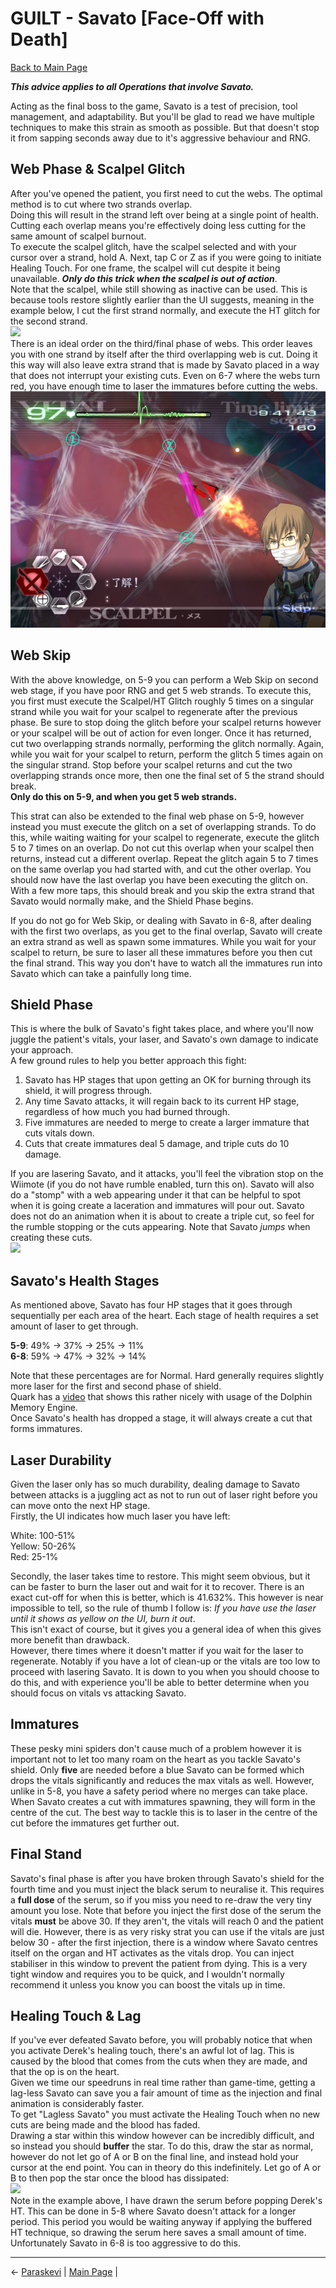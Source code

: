 
# GUILT - Savato [Face-Off with Death]

[Back to Main Page](../index.md)

***This advice applies to all Operations that involve Savato.*** <br>

Acting as the final boss to the game, Savato is a test of precision, tool management, and adaptability. But you'll be glad to read we have multiple techniques to make this strain as smooth as possible. But that doesn't stop it from sapping seconds away due to it's aggressive behaviour and RNG. <br>

## Web Phase & Scalpel Glitch

After you've opened the patient, you first need to cut the webs. The optimal method is to cut where two strands overlap. <br>
Doing this will result in the strand left over being at a single point of health. <br>
Cutting each overlap means you're effectively doing less cutting for the same amount of scalpel burnout. <br>
To execute the scalpel glitch, have the scalpel selected and with your cursor over a strand, hold A. Next, tap C or Z as if you were going to initiate Healing Touch. For one frame, the scalpel will cut despite it being unavailable. ***Only do this trick when the scalpel is out of action***. <br>
Note that the scalpel, while still showing as inactive can be used. This is because tools restore slightly earlier than the UI suggests, meaning in the example below, I cut the first strand normally, and execute the HT glitch for the second strand. <br>
![](./img/savato_scalpelGlitch.gif) <br>
There is an ideal order on the third/final phase of webs. This order leaves you with one strand by itself after the third overlapping web is cut. Doing it this way will also leave extra strand that is made by Savato placed in a way that does not interrupt your existing cuts. Even on 6-7 where the webs turn red, you have enough time to laser the immatures before cutting the webs. <br>
![](./img/savato_finalWebs.png) <br>

## Web Skip

With the above knowledge, on 5-9 you can perform a Web Skip on second web stage, if you have poor RNG and get 5 web strands. To execute this, you first must execute the Scalpel/HT Glitch roughly 5 times on a singular strand while you wait for your scalpel to regenerate after the previous phase. Be sure to stop doing the glitch before your scalpel returns however or your scalpel will be out of action for even longer. Once it has returned, cut two overlapping strands normally, performing the glitch normally. Again, while you wait for your scalpel to return, perform the glitch 5 times again on the singular strand. Stop before your scalpel returns and cut the two overlapping strands once more, then one the final set of 5 the strand should break. <br>
**Only do this on 5-9, and when you get 5 web strands.** <br>

This strat can also be extended to the final web phase on 5-9, however instead you must execute the glitch on a set of overlapping strands. To do this, while waiting waiting for your scalpel to regenerate, execute the glitch 5 to 7 times on an overlap. Do not cut this overlap when your scalpel then returns, instead cut a different overlap. Repeat the glitch again 5 to 7 times on the same overlap you had started with, and cut the other overlap. You should now have the last overlap you have been executing the glitch on. With a few more taps, this should break and you skip the extra strand that Savato would normally make, and the Shield Phase begins. <br>

If you do not go for Web Skip, or dealing with Savato in 6-8, after dealing with the first two overlaps, as you get to the final overlap, Savato will create an extra strand as well as spawn some immatures. While you wait for your scalpel to return, be sure to laser all these immatures before you then cut the final strand. This way you don't have to watch all the immatures run into Savato which can take a painfully long time. <br>

## Shield Phase

This is where the bulk of Savato's fight takes place, and where you'll now juggle the patient's vitals, your laser, and Savato's own damage to indicate your approach. <br>
A few ground rules to help you better approach this fight: <br>
1. Savato has HP stages that upon getting an OK for burning through its shield, it will progress through.
2. Any time Savato attacks, it will regain back to its current HP stage, regardless of how much you had burned through.
3. Five immatures are needed to merge to create a larger immature that cuts vitals down.
4. Cuts that create immatures deal 5 damage, and triple cuts do 10 damage.

If you are lasering Savato, and it attacks, you'll feel the vibration stop on the Wiimote (if you do not have rumble enabled, turn this on). Savato will also do a "stomp" with a web appearing under it that can be helpful to spot when it is going create a laceration and immatures will pour out. Savato does not do an animation when it is about to create a triple cut, so feel for the rumble stopping or the cuts appearing. Note that Savato *jumps* when creating these cuts. <br>
![](./img/savato_immatureAttack.gif) <br>

## Savato's Health Stages

As mentioned above, Savato has four HP stages that it goes through sequentially per each area of the heart. Each stage of health requires a set amount of laser to get through. <br>

**5-9**:	49% → 37% → 25% → 11% <br>
**6-8**:	59% → 47% → 32% → 14% <br>

Note that these percentages are for Normal. Hard generally requires slightly more laser for the first and second phase of shield. <br>
Quark has a [video](https://youtu.be/q4jRUa-p01A) that shows this rather nicely with usage of the Dolphin Memory Engine. <br>
Once Savato's health has dropped a stage, it will always create a cut that forms immatures. <br>

## Laser Durability

Given the laser only has so much durability, dealing damage to Savato between attacks is a juggling act as not to run out of laser right before you can move onto the next HP stage. <br>
Firstly, the UI indicates how much laser you have left: <br>

White:		100-51% <br>
Yellow: 	50-26% <br>
Red: 		25-1% <br>

Secondly, the laser takes time to restore. This might seem obvious, but it can be faster to burn the laser out and wait for it to recover. There is an exact cut-off for when this is better, which is 41.632%. This however is near impossible to tell, so the rule of thumb I follow is: *If you have use the laser until it shows as yellow on the UI, burn it out*. <br>
This isn't exact of course, but it gives you a general idea of when this gives more benefit than drawback. <br>
However, there times where it doesn't matter if you wait for the laser to regenerate. Notably if you have a lot of clean-up or the vitals are too low to proceed with lasering Savato. It is down to you when you should choose to do this, and with experience you'll be able to better determine when you should focus on vitals vs attacking Savato. <br>

## Immatures

These pesky mini spiders don't cause much of a problem however it is important not to let too many roam on the heart as you tackle Savato's shield. Only **five** are needed before a blue Savato can be formed which drops the vitals significantly and reduces the max vitals as well. However, unlike in 5-8, you have a safety period where no merges can take place.
When Savato creates a cut with immatures spawning, they will form in the centre of the cut. The best way to tackle this is to laser in the centre of the cut before the immatures get further out. <br>

## Final Stand

Savato's final phase is after you have broken through Savato's shield for the fourth time and you must inject the black serum to neuralise it. This requires a **full dose** of the serum, so if you miss you need to re-draw the very tiny amount you lose.
Note that before you inject the first dose of the serum the vitals **must** be above 30. If they aren't, the vitals will reach 0 and the patient will die. However, there is as very risky strat you can use if the vitals are just below 30 - after the first injection, there is a window where Savato centres itself on the organ and HT activates as the vitals drop. You can inject stabiliser in this window to prevent the patient from dying. This is a very tight window and requires you to be quick, and I wouldn't normally recommend it unless you know you can boost the vitals up in time.

## Healing Touch & Lag

If you've ever defeated Savato before, you will probably notice that when you activate Derek's healing touch, there's an awful lot of lag. This is caused by the blood that comes from the cuts when they are made, and that the op is on the heart. <br>
Given we time our speedruns in real time rather than game-time, getting a lag-less Savato can save you a fair amount of time as the injection and final animation is considerably faster. <br>
To get "Lagless Savato" you must activate the Healing Touch when no new cuts are being made and the blood has faded. <br>
Drawing a star within this window however can be incredibly difficult, and so instead you should **buffer** the star. To do this, draw the star as normal, however do not let go of A or B on the final line, and instead hold your cursor at the end point. You can in theory do this indefinitely. Let go of A or B to then pop the star once the blood has dissipated: <br>
![](./img/savato_bufferHT.gif) <br>
Note in the example above, I have drawn the serum before popping Derek's HT. This can be done in 5-8 where Savato doesn't attack for a longer period. This period you would be waiting anyway if applying the buffered HT technique, so drawing the serum here saves a small amount of time. Unfortunately Savato in 6-8 is too aggressive to do this. <br>

---

← [Paraskevi](./paraskevi.md) | [Main Page](../index.md) |